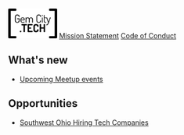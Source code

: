 <img src="GCTSquareWhiteForeground.png" alt="GemCity TECH logo" style="width: 100px;" /> <a href="./MissionStatement">Mission Statement</a> <a href="./CodeOfConduct">Code of Conduct</a> 
     
## What's new
  - [Upcoming Meetup events](https://www.meetup.com/gem-city-tech/events/calendar/)

## Opportunities
  - [Southwest Ohio Hiring Tech Companies](https://docs.google.com/document/d/1LrXH8y7deTrxpOxs2pGrwvXUVVNNvMtSPJqStEllQNE/edit)
